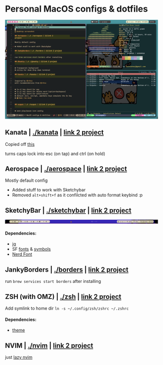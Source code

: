 # Personal MacOS configs & dotfiles
![desktop screenshot](image.png)
## Kanata | [./kanata](./kanata) | [link 2 project](https://github.com/jtroo/kanata)
Copied off [this](https://github.com/dreamsofcode-io/escapecontrol)

turns caps lock into esc (on tap) and ctrl (on hold)

## Aerospace | [./aerospace](./aerospace) | [link 2 project](https://github.com/nikitabobko/AeroSpace)
Mostly default config
 - Added stuff to work with Sketchybar
 - Removed `alt+shift+f` as it confilcted with auto format keybind :p

## SketchyBar | [./sketchybar](./sketchybar) | [link 2 project](https://github.com/FelixKratz/SketchyBar)
![Sketchy Bar](sb.png)
#### Dependencies:
 - [jq](https://jqlang.github.io/jq/)
 - SF [fonts](https://formulae.brew.sh/cask/font-sf-pro) & [symbols](https://formulae.brew.sh/cask/sf-symbols#default)
 - [Nerd Font](https://formulae.brew.sh/cask/font-hack-nerd-font)

## JankyBorders | [./borders](./borders) | [link 2 project](https://github.com/FelixKratz/JankyBorders)
run `brew services start borders` after installing

## ZSH (with OMZ) | [./zsh](./zsh) | [link 2 project](https://github.com/ohmyzsh/ohmyzsh)
Add symlink to home dir `ln -s ~/.config/zsh/zshrc ~/.zshrc`
#### Dependencies:
 - [theme](https://github.com/egorlem/ultima.zsh-theme)

## NVIM | [./nvim](./nvim) | [link 2 project](https://github.com/folke/lazy.nvim)
just [lazy nvim](https://www.lazyvim.org/)
